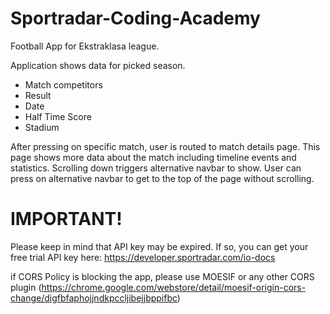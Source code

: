 # Sportradar-Coding-Academy
Football App for Ekstraklasa league.

Application shows data for picked season.
- Match competitors
- Result
- Date
- Half Time Score
- Stadium

After pressing on specific match, user is routed to match details page. This page shows more data about the match including timeline events and statistics. Scrolling down triggers alternative navbar to show. User can press on alternative navbar to get to the top of the page without scrolling.

# IMPORTANT!
Please keep in mind that API key may be expired. If so, you can get your free trial API key here: https://developer.sportradar.com/io-docs

if CORS Policy is blocking the app, please use MOESIF or any other CORS plugin (https://chrome.google.com/webstore/detail/moesif-origin-cors-change/digfbfaphojjndkpccljibejjbppifbc)
